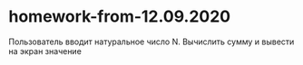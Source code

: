 # homework-from-12.09.2020
Пользователь вводит натуральное число N. Вычислить сумму и вывести на экран значение
